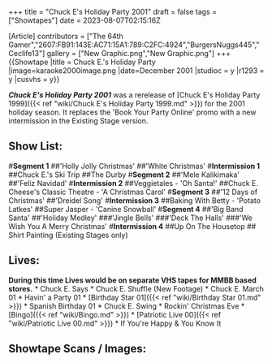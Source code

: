 +++
title = "Chuck E's Holiday Party 2001"
draft = false
tags = ["Showtapes"]
date = 2023-08-07T02:15:16Z

[Article]
contributors = ["The 64th Gamer","2607:FB91:143E:AC71:15A1:789:C2FC:4924","BurgersNuggs445","Ceclife13"]
gallery = ["New Graphic.png","New Graphic.png"]
+++
{{Showtape
|title = Chuck E.'s Holiday Party
|image=karaoke2000image.png
|date=December 2001
|studioc = y
|r1293 = y
|cusvhs = y}}

<b><i>Chuck E's Holiday Party 2001</b></i> was a rerelease of [Chuck E's Holiday Party 1999]({{< ref "wiki/Chuck E's Holiday Party 1999.md" >}}) for the 2001 holiday season. It replaces the 'Book Your Party Online' promo with a new intermission in the Existing Stage version.


<h2>Show List:</h2>
#<b>Segment 1</b>
##'Holly Jolly Christmas'
##'White Christmas'
#<b>Intermission 1</b>
##Chuck E.'s Ski Trip
##The Durby
#<b>Segment 2</b>
##'Mele Kalikimaka'
##'Feliz Navidad'
#<b>Intermission 2</b>
##Veggietales - 'Oh Santa!'
##Chuck E. Cheese's Classic Theatre - 'A Christmas Carol'
#<b>Segment 3</b>
##'12 Days of Christmas'
##'Dreidel Song'
#<b>Intermission 3</b>
##Baking With Betty - 'Potato Latkes'
##Super Jasper - 'Canine Snowball'
#<b>Segment 4</b>
##'Big Band Santa'
##'Holiday Medley'
###'Jingle Bells'
###'Deck The Halls'
###'We Wish You A Merry Christmas'
#<b>Intermission 4</b>
##Up On The Housetop
##  Shirt Painting (Existing Stages only)
<h2>Lives:</h2>
<b>During this time Lives would be on separate VHS tapes for MMBB based stores.</b>
* Chuck E. Says
* Chuck E. Shuffle (New Footage)
* Chuck E. March 01
* Havin' a Party 01
* [Birthday Star 01]({{< ref "wiki/Birthday Star 01.md" >}})
* Spanish Birthday 01
* Chuck E. Swing
* Rockin' Christmas Eve
* [Bingo]({{< ref "wiki/Bingo.md" >}})
* [Patriotic Live 00]({{< ref "wiki/Patriotic Live 00.md" >}})
* If You're Happy & You Know It

<h2>Showtape Scans / Images:</h2>
